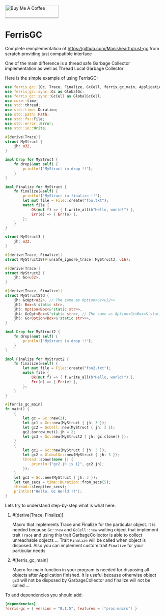 <a href="https://www.buymeacoffee.com/redradist" target="_blank"><img src="https://www.buymeacoffee.com/assets/img/custom_images/orange_img.png" alt="Buy Me A Coffee" style="height: 41px !important;width: 174px !important;box-shadow: 0px 3px 2px 0px rgba(190, 190, 190, 0.5) !important;-webkit-box-shadow: 0px 3px 2px 0px rgba(190, 190, 190, 0.5) !important;" ></a>

# FerrisGC
Complete reimplementation of https://github.com/Manishearth/rust-gc from scratch providing just compatible interface

One of the main difference is a thread safe Garbage Collector implementation as well as Thread Local Garbage Collector 

Here is the simple example of using FerrisGC:
```rust
use ferris_gc::{Gc, Trace, Finalize, GcCell, ferris_gc_main, ApplicationCleanup, GcOpt};
use ferris_gc::sync::Gc as GlobalGc;
use ferris_gc::sync::GcCell as GlobalGcCell;
use core::time;
use std::thread;
use std::time::Duration;
use std::path::Path;
use std::fs::File;
use std::error::Error;
use std::io::Write;

#[derive(Trace)]
struct MyStruct {
    jh: u32,
}

impl Drop for MyStruct {
    fn drop(&mut self) {
        println!("MyStruct in drop !!");
    }
}

impl Finalize for MyStruct {
    fn finalize(&self) {
        println!("MyStruct in finalize !!");
        let mut file = File::create("foo.txt");
        match file {
            Ok(mut f) => { f.write_all(b"Hello, world!") },
            Err(e) => { Err(e) },
        };
    }
}

struct MyStruct3 {
    jh: u32,
}

#[derive(Trace, Finalize)]
struct MyStruct39(#[unsafe_ignore_trace] MyStruct3, u16);

#[derive(Trace)]
struct MyStruct2 {
    jh: Gc<u32>,
}

#[derive(Trace, Finalize)]
struct MyStructStd {
    jh: GcOpt<u32>, // The same as Option<Gc<u32>>
    jh2: Box<&'static str>,
    jh3: Option<Box<&'static str>>,
    jh4: GcOpt<Box<&'static str>>, // The same as Option<Gc<Box<&'static str>>>
    jh5: Gc<Option<Box<&'static str>>>,
}

impl Drop for MyStruct2 {
    fn drop(&mut self) {
        println!("MyStruct in drop !!");
    }
}

impl Finalize for MyStruct2 {
    fn finalize(&self) {
        let mut file = File::create("foo2.txt");
        match file {
            Ok(mut f) => { f.write_all(b"Hello, world!") },
            Err(e) => { Err(e) },
        };
    }
}

#[ferris_gc_main]
fn main() {
    {
        let gc = Gc::new(2);
        let gc1 = Gc::new(MyStruct { jh: 3 });
        let gc2 = GcCell::new(MyStruct { jh: 3 });
        gc2.borrow_mut().jh = 2;
        let gc3 = Gc::new(MyStruct2 { jh: gc.clone() });
    }
    {
        let gc1 = Gc::new(MyStruct { jh: 3 });
        let gc2 = GlobalGc::new(MyStruct { jh: 3 });
        thread::spawn(move || {
            println!("gc2.jh is {}", gc2.jh);
        });
    }
    let gc3 = Gc::new(MyStruct { jh: 3 });
    let ten_secs = time::Duration::from_secs(5);
    thread::sleep(ten_secs);
    println!("Hello, GC World !!");
}
```

Lets try to understand step-by-step what is what here:
1) \#[derive(Trace, Finalize)]

   Macro that implements Trace and Finalize for the particular object.
   It is needed because `Gc::new` and `GcCell::new` waiting object that implement trait `Trace` and using this trait GarbageCollector is able to collect unreachable objects ...
   Trait `Finalize` will be called when object is disposed. Also you can implement custom trait `Finalize` for your particular needs

2) \#[ferris_gc_main]

   Macro for main function in your program is needed for disposing all objects after Application finished.
   It is useful because otherwise object `gc3` will not be disposed by GarbageCollector and finalize will not be called ...

To add dependencies you should add:
```toml
[dependencies]
ferris-gc = { version = "0.1.5", features = ["proc-macro"] }
```
